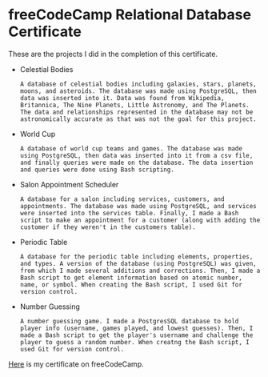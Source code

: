 # freeCodeCamp Relational Database Certificate

These are the projects I did in the completion of this certificate.

* Celestial Bodies

      A database of celestial bodies including galaxies, stars, planets, moons, and asteroids. The database was made using PostgreSQL, then data was inserted into it. Data was found from Wikipedia, Britannica, The Nine Planets, Little Astronomy, and The Planets. The data and relationships represented in the database may not be astronomically accurate as that was not the goal for this project.

* World Cup

      A database of world cup teams and games. The database was made using PostgreSQL, then data was inserted into it from a csv file, and finally queries were made on the database. The data insertion and queries were done using Bash scripting.

* Salon Appointment Scheduler

      A database for a salon including services, customers, and appointments. The database was made using PostgreSQL, and services were inserted into the services table. Finally, I made a Bash script to make an appointment for a customer (along with adding the customer if they weren't in the customers table).

* Periodic Table

      A database for the periodic table including elements, properties, and types. A version of the database (using PostgreSQL) was given, from which I made several additions and corrections. Then, I made a Bash script to get element information based on atomic number, name, or symbol. When creating the Bash script, I used Git for version control.

* Number Guessing

      A number guessing game. I made a PostgresSQL database to hold player info (username, games played, and lowest guesses). Then, I made a Bash script to get the player's username and challenge the player to guess a random number. When creatng the Bash script, I used Git for version control.

[Here](https://www.freecodecamp.org/certification/fcc30aca8b2-d2c4-4009-a397-2e6d1ecbde3b/relational-database-v8) is my certificate on freeCodeCamp.
